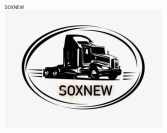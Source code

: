 SOXNEW
![Gestion de despacho](https://github.com/Julian-Urrea/SOX-NEW/blob/ee512ac45337cbfd125272d9c5c984c8d9e59617/logo/WhatsApp%20Image%202025-04-21%20at%203.33.26%20PM.jpeg)

